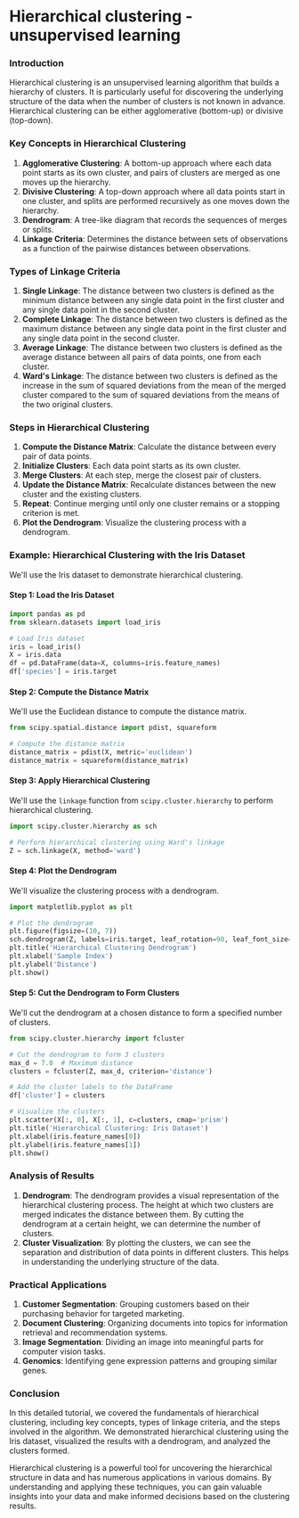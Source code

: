 # Hierarchical clustering - unsupervised learning

### Introduction

Hierarchical clustering is an unsupervised learning algorithm that builds a hierarchy of clusters. It is particularly useful for discovering the underlying structure of the data when the number of clusters is not known in advance. Hierarchical clustering can be either agglomerative (bottom-up) or divisive (top-down).

### Key Concepts in Hierarchical Clustering

1. **Agglomerative Clustering**: A bottom-up approach where each data point starts as its own cluster, and pairs of clusters are merged as one moves up the hierarchy.
2. **Divisive Clustering**: A top-down approach where all data points start in one cluster, and splits are performed recursively as one moves down the hierarchy.
3. **Dendrogram**: A tree-like diagram that records the sequences of merges or splits.
4. **Linkage Criteria**: Determines the distance between sets of observations as a function of the pairwise distances between observations.

### Types of Linkage Criteria

1. **Single Linkage**: The distance between two clusters is defined as the minimum distance between any single data point in the first cluster and any single data point in the second cluster.
2. **Complete Linkage**: The distance between two clusters is defined as the maximum distance between any single data point in the first cluster and any single data point in the second cluster.
3. **Average Linkage**: The distance between two clusters is defined as the average distance between all pairs of data points, one from each cluster.
4. **Ward's Linkage**: The distance between two clusters is defined as the increase in the sum of squared deviations from the mean of the merged cluster compared to the sum of squared deviations from the means of the two original clusters.

### Steps in Hierarchical Clustering

1. **Compute the Distance Matrix**: Calculate the distance between every pair of data points.
2. **Initialize Clusters**: Each data point starts as its own cluster.
3. **Merge Clusters**: At each step, merge the closest pair of clusters.
4. **Update the Distance Matrix**: Recalculate distances between the new cluster and the existing clusters.
5. **Repeat**: Continue merging until only one cluster remains or a stopping criterion is met.
6. **Plot the Dendrogram**: Visualize the clustering process with a dendrogram.

### Example: Hierarchical Clustering with the Iris Dataset

We'll use the Iris dataset to demonstrate hierarchical clustering.

#### Step 1: Load the Iris Dataset

```python
import pandas as pd
from sklearn.datasets import load_iris

# Load Iris dataset
iris = load_iris()
X = iris.data
df = pd.DataFrame(data=X, columns=iris.feature_names)
df['species'] = iris.target
```

#### Step 2: Compute the Distance Matrix

We'll use the Euclidean distance to compute the distance matrix.

```python
from scipy.spatial.distance import pdist, squareform

# Compute the distance matrix
distance_matrix = pdist(X, metric='euclidean')
distance_matrix = squareform(distance_matrix)
```

#### Step 3: Apply Hierarchical Clustering

We'll use the `linkage` function from `scipy.cluster.hierarchy` to perform hierarchical clustering.

```python
import scipy.cluster.hierarchy as sch

# Perform hierarchical clustering using Ward's linkage
Z = sch.linkage(X, method='ward')
```

#### Step 4: Plot the Dendrogram

We'll visualize the clustering process with a dendrogram.

```python
import matplotlib.pyplot as plt

# Plot the dendrogram
plt.figure(figsize=(10, 7))
sch.dendrogram(Z, labels=iris.target, leaf_rotation=90, leaf_font_size=10, color_threshold=0)
plt.title('Hierarchical Clustering Dendrogram')
plt.xlabel('Sample Index')
plt.ylabel('Distance')
plt.show()
```

#### Step 5: Cut the Dendrogram to Form Clusters

We'll cut the dendrogram at a chosen distance to form a specified number of clusters.

```python
from scipy.cluster.hierarchy import fcluster

# Cut the dendrogram to form 3 clusters
max_d = 7.0  # Maximum distance
clusters = fcluster(Z, max_d, criterion='distance')

# Add the cluster labels to the DataFrame
df['cluster'] = clusters

# Visualize the clusters
plt.scatter(X[:, 0], X[:, 1], c=clusters, cmap='prism')
plt.title('Hierarchical Clustering: Iris Dataset')
plt.xlabel(iris.feature_names[0])
plt.ylabel(iris.feature_names[1])
plt.show()
```

### Analysis of Results

1. **Dendrogram**: The dendrogram provides a visual representation of the hierarchical clustering process. The height at which two clusters are merged indicates the distance between them. By cutting the dendrogram at a certain height, we can determine the number of clusters.
2. **Cluster Visualization**: By plotting the clusters, we can see the separation and distribution of data points in different clusters. This helps in understanding the underlying structure of the data.

### Practical Applications

1. **Customer Segmentation**: Grouping customers based on their purchasing behavior for targeted marketing.
2. **Document Clustering**: Organizing documents into topics for information retrieval and recommendation systems.
3. **Image Segmentation**: Dividing an image into meaningful parts for computer vision tasks.
4. **Genomics**: Identifying gene expression patterns and grouping similar genes.

### Conclusion

In this detailed tutorial, we covered the fundamentals of hierarchical clustering, including key concepts, types of linkage criteria, and the steps involved in the algorithm. We demonstrated hierarchical clustering using the Iris dataset, visualized the results with a dendrogram, and analyzed the clusters formed.

Hierarchical clustering is a powerful tool for uncovering the hierarchical structure in data and has numerous applications in various domains. By understanding and applying these techniques, you can gain valuable insights into your data and make informed decisions based on the clustering results.

